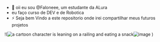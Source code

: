 - 👋 oii eu sou @Faloneee, um estudante da ALura
- eu faço curso de DEV e de Robotica 
- ⚡ Seja bem Vindo a este repositorio onde irei compartilhar meus futuros projetos

!(<img src="https://media1.tenor.com/m/Nrrw7JbW5M4AAAAC/sasuke-uchiha.gif" alt="a cartoon character is leaning on a railing and eating a snack"/>![image](https://github.com/user-attachments/assets/e4b989e7-de2e-4d47-8336-9b782a0e46a9)
)

